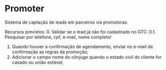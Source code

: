 # Promoter
Sistema de captação de leads em parceiros via promotoras.

Recursos previstos:
0. Validar se o lead já não foi cadastrado no GTC:
    0.1. Pesquisar por telefone, cpf, e-mail, nome completo!
1. Quando houver a confirmação de agendamento, enviar no e-mail de confirmação as regras da promoção;
2. Adicionar o campo nome do cônjuge quando o estado civil do cliente for casado ou união estável;

